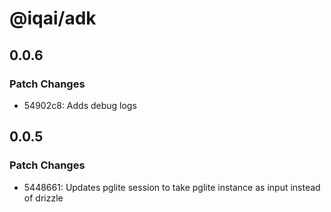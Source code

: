 # @iqai/adk

## 0.0.6

### Patch Changes

- 54902c8: Adds debug logs

## 0.0.5

### Patch Changes

- 5448661: Updates pglite session to take pglite instance as input instead of drizzle
